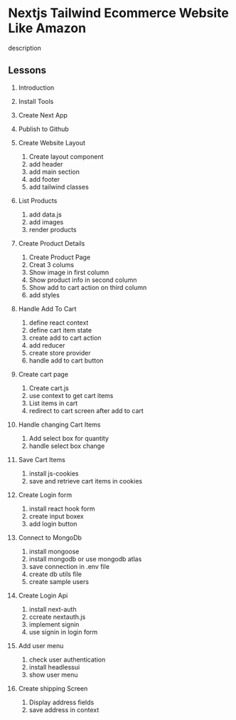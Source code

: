 # Nextjs Tailwind Ecommerce Website Like Amazon

description

## Lessons

1. Introduction
2. Install Tools
3. Create Next App
4. Publish to Github
5. Create Website Layout
   1. Create layout component
   2. add header
   3. add main section
   4. add footer
   5. add tailwind classes
6. List Products

   1. add data.js
   2. add images
   3. render products

7. Create Product Details
   1. Create Product Page
   2. Creat 3 colums
   3. Show image in first column
   4. Show product info in second column
   5. Show add to cart action on third column
   6. add styles
8. Handle Add To Cart
   1. define react context
   2. define cart item state
   3. create add to cart action
   4. add reducer
   5. create store provider
   6. handle add to cart button
9. Create cart page
   1. Create cart.js
   2. use context to get cart items
   3. List items in cart
   4. redirect to cart screen after add to cart
10. Handle changing Cart Items
    1. Add select box for quantity
    2. handle select box change
11. Save Cart Items
    1. install js-cookies
    2. save and retrieve cart items in cookies
12. Create Login form
    1. install react hook form
    2. create input boxex
    3. add login button
13. Connect to MongoDb
    1. install mongoose
    2. install mongodb or use mongodb atlas
    3. save connection in .env file
    4. create db utils file
    5. create sample users
14. Create Login Api
    1. install next-auth
    2. ccreate nextauth.js
    3. implement signin
    4. use signin in login form
15. Add user menu
    1. check user authentication
    2. install headlessui
    3. show user menu
16. Create shipping Screen
    1. Display address fields
    2. save address in context
